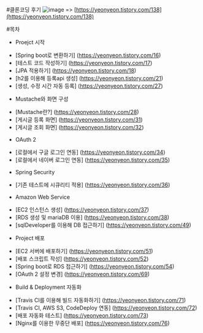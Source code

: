 #클론코딩 후기
![image](https://user-images.githubusercontent.com/53105735/134642371-5c7d8960-2138-4e5a-ab48-97e8e43db8fe.png)
  => [https://yeonyeon.tistory.com/138](https://yeonyeon.tistory.com/138)

#목차
* Proejct 시작
- [Spring boot로 변환하기] (https://yeonyeon.tistory.com/16)
- [테스트 코드 작성하기] (https://yeonyeon.tistory.com/17)
- [JPA 적용하기] (https://yeonyeon.tistory.com/18)
- [h2를 이용해 등록api 생성] (https://yeonyeon.tistory.com/21)
- [생성, 수정 시간 자동 등록] (https://yeonyeon.tistory.com/27)

* Mustache와 화면 구성
- [Mustache란?] (https://yeonyeon.tistory.com/28)
- [게시글 등록 화면] (https://yeonyeon.tistory.com/31)
- [게시글 조회 화면] (https://yeonyeon.tistory.com/32)

* OAuth 2
- [로컬에서 구글 로그인 연동] (https://yeonyeon.tistory.com/34)
- [로컬에서 네이버 로그인 연동] (https://yeonyeon.tistory.com/35)

* Spring Security
- [기존 테스트에 시큐리티 적용] (https://yeonyeon.tistory.com/36)

* Amazon Web Service
- [EC2 인스턴스 생성] (https://yeonyeon.tistory.com/37)
- [RDS 생성 및 mariaDB 이용] (https://yeonyeon.tistory.com/38)
- [sqlDeveloper를 이용해 DB 접근하기] (https://yeonyeon.tistory.com/49)

* Project 배포
- [EC2 서버에 배포하기] (https://yeonyeon.tistory.com/51)
- [배포 스크립트 작성] (https://yeonyeon.tistory.com/52)
- [Spring boot로 RDS 접근하기] (https://yeonyeon.tistory.com/54)
- [OAuth 2 설정 변경] (https://yeonyeon.tistory.com/69)

* Build & Deployment 자동화
- [Travis CI를 이용해 빌드 자동화하기] (https://yeonyeon.tistory.com/71)
- [Travis CI, AWS S3, CodeDeploy 연동] (https://yeonyeon.tistory.com/72)
- [배포 자동화 테스트] (https://yeonyeon.tistory.com/73)
- [Nginx를 이용한 무중단 배포] (https://yeonyeon.tistory.com/76)
